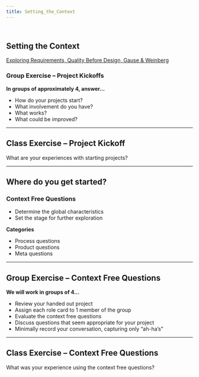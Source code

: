 ```yaml
---
title: Setting_the_Context
---
```

```
  
```
## Setting the Context
[Exploring Requirements, Quality Before Design, Gause & Weinberg](http://www.amazon.com/dp/0932633137?tag=geraldmweinbe-20&camp=14573&creative=327641&linkCode=as1&creativeASIN=0932633137&adid=0C4JD017X8D3BYW7J2FD&)
### Group Exercise – Project Kickoffs
**In groups of approximately 4, answer…**
* How do your projects start?
* What involvement do you have?
* What works?
* What could be improved? 

----
## Class Exercise – Project Kickoff
What are your experiences with starting projects?

----
## Where do you get started?
### Context Free Questions
* Determine the global characteristics 
* Set the stage for further exploration

**Categories**
* Process questions
* Product questions
* Meta questions

----
## Group Exercise – Context Free Questions
**We will work in groups of 4…**
* Review your handed out project
* Assign each role card to 1 member of the group
* Evaluate the context free questions
* Discuss questions that seem appropriate for your project
* Minimally record your conversation, capturing only “ah-ha’s”

----
## Class Exercise – Context Free Questions
What was your experience using the context free questions?